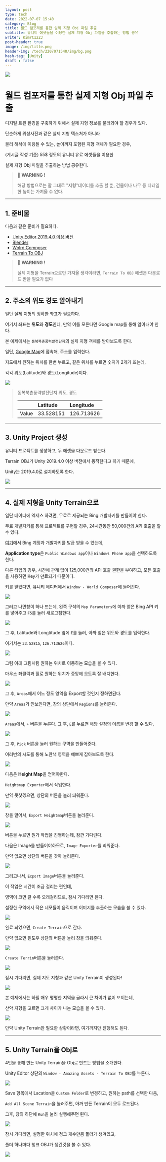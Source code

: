 ```yaml
---
layout: post
type: tech
date: 2022-07-07 15:40
category: Blog
title: 월드 컴포저를 통한 실제 지형 Obj 파일 추출
subtitle: 유니티 에셋들을 이용한 실제 지형 Obj 파일을 추출하는 방법 공유
writer: KimYC1223
post-header: true
image: /img/title.png
header-img: /tech/2207071540/img/bg.png
hash-tag: [Unity]
draft : false
---
```



![](./img/bg.png)

# 월드 컴포저를 통한 실제 지형 Obj 파일 추출

디지털 트윈 환경을 구축하기 위해서 실제 지형 정보를 불러와야 할 경우가 있다.

단순하게 위성사진과 같은 실제 지형 텍스처가 아니라

물리 해석에 이용될 수 있는, 높이까지 포함된 지형 객체가 필요한 경우,

(게시글 작성 기준) 55$ 정도의 유니티 유료 에셋들을 이용한

실제 지형 Obj 파일을 추출하는 방법 공유한다.

> 🚨 **WARNING !**
> 
> 해당 방법으로는 말 그대로 "지형"데이터를 추출 할 뿐, 건물이나 나무 등 디테일한 높이는 가져올 수 없다.

---

## 1. 준비물

다음과 같은 준비가 필요하다.

- [Unity Editor 2019.4.0 이상 버전](https://unity3d.com/kr/get-unity/download/archive)
- [Blender](https://www.blender.org/download/)
- [Wolrd Composer](https://assetstore.unity.com/packages/tools/terrain/world-composer-13238)
- [Terrain To OBJ](https://assetstore.unity.com/packages/tools/terrain/terrain-to-obj-170663)

> 🚨 **WARNING !**
> 
> 실제 지형을 Terrain으로만 가져올 생각이라면, ```Terrain To OBJ``` 에셋은 다운로드 받을 필요가 없다

---

## 2. 주소의 위도 경도 알아내기

일단 실제 지형의 정확한 좌표가 필요하다.

여기서 좌표는 **위도**와 **경도**인데, 만약 이를 모른다면 Google map를 통해 알아내야 한다.

본 예제에서는 ```동복북촌풍력발전단지```의 실제 지형 객체를 받아보도록 한다.

일단, [Google Map](https://map.naver.com/v5/)에 접속해, 주소를 입력한다.

지도에서 원하는 위치를 한번 누르고, 같은 위치를 누르면 숫자가 2개가 뜨는데,

각각 위도(Latitude)와 경도(Longitude)이다.

![](./img/img_1.png)

> 동복북촌풍력발전단지 위도, 경도
>
> |       | Latitude  | Longitude  |
> |:------|:----------|:-----------|
> | Value | 33.528151 | 126.713626 |

---

## 3. Unity Project 생성

유니티 프로젝트를 생성하고, 두 에셋을 다운로드 받는다.

Terrain OBJ가 Unity 2019.4.0 이상 버전에서 동작한다고 하기 때문에,

Unity는 2019.4.0로 설치하도록 한다.

![](./img/img_2.png)

---

## 4. 실제 지형을 Unity Terrain으로

일단 데이터에 엑세스 하려면, 무료로 제공되는 Bing 개발자키를 만들어야 한다.

무료 개발자키를 통해 프로젝트를 구현할 경우, 24시간동안 50,000건의 API 호출을 할 수 있다.

[여기](http://msdn.microsoft.com/en-us/library/ff428642.aspx)에서 Bing 계정과 개발자키를 발급 받을 수 있는데,

**Application type**은 ```Public Windows app```이나 ```Windows Phone app```을 선택하도록 한다.

다른 타입의 경우, 시간에 관계 없이 125,000건의 API 호출 권한을 부여하고, 모든 호출을 사용하면 Key가 만료되기 때문이다.

키를 얻었다면, 유니티 에디터에서 ```Window - World Composer```에 들어간다.

![](./img/img_3.png)

그러고 나면창이 하나 뜨는데, 왼쪽 구석의 ```Map Parameters```에 아까 얻은 Bing API 키를 넣어주고 ```F5```를 눌러 새로고침한다.

![](./img/img_4.png)

그 후, Latitude와 Longtitude 옆에 ```E```를 눌러, 아까 얻은 위도와 경도를 입력한다.

여기서는 ```33.52815```, ```126.713626```이다.

![](./img/img_5.png)

그럼 아래 그림처럼 원하는 위치로 이동하는 모습을 볼 수 있다.

마우스 좌클릭과 휠로 원하는 위치가 중앙에 오도록 잘 배치한다.

![](./img/img_6.png)

그 후, ```Areas```에서 어느 정도 영역을 Export할 것인지 정하면된다.

만약 ```Areas```가 안보인다면, 창의 상단에서 ```Regions```를 눌러준다.

![](./img/img_7.png)

```Areas```에서, ```+``` 버튼을 누른다. 그 후, ```E```를 누르면 해당 설정의 이름을 변경 할 수 있다.

![](./img/img_8.png)

그 후, ```Pick``` 버튼을 눌러 원하는 구역을 만들어준다.

여러번의 시도를 통해 노란색 영역을 예쁘게 잡아보도록 한다.

![](./img/img_9.png)

다음은 **Height Map**을 얻어야한다.

```Heightmap Exporter```에서 작업한다.

만약 못찾겠으면, 상단의 버튼을 눌러 띄워준다.

![](./img/img_12.png)

창을 열어서, ```Export Heightmap```버튼을 눌러준다.

![](./img/img_13.png)

버튼을 누르면 뭔가 작업을 진행하는데, 잠깐 기다린다.

다음은 Image를 만들어야하므로, ```Image Exporter```를 띄워준다.

만약 없으면 상단의 버튼을 찾아 눌러준다.

![](./img/img_14.png)

그리고나서, ```Export Image```버튼을 눌러준다.

이 작업은 시간이 조금 걸리는 편인데,

영역이 크면 클 수록 오래걸리므로, 잠시 기다리면 된다.

설정한 구역에서 작은 네모들이 움직이며 이미지를 추출하는 모습을 볼 수 있다.

![](./img/img_16.png)


완료 되었으면, ```Create Terrain```으로 간다.

만약 없으면 윈도우 상단의 버튼을 눌러 창을 띄워준다.

![](./img/img_10.png)

```Create Terrin```버튼을 눌러준다.

![](./img/img_11.png)

잠시 기다리면, 실제 지도 지형과 같은 Unity Terrain이 생성된다!

![](./img/img_17.png)

본 예제에서는 하필 매우 평평한 지역을 골라서 큰 차이가 없어 보이는데,

산악 지형을 고르면 크게 차이가 나는 모습을 볼 수 있다.

![](./img/img_18.png)

만약 Unity Terrain만 필요한 상황이라면, 여기까지만 진행해도 된다.

---

## 5. Unity Terrain을 Obj로

4번을 통해 만든 Unity Terrain을 Obj로 만드는 방법을 소개한다.

Unity Editor 상단의 ```Window - Amazing Assets - Terrain To OBJ```를 누른다.

![](./img/img_19.png)

Save 항목에서 Lacation을 ```Custom Folder```로 변경하고, 원하는 path를 선택한 다음, 

```Add All Scene Terrain```을 눌러주면, 아까 만든 Terrain이 모두 로드된다.

그후, 창의 하단에 ```Run```을 눌러 실행해주면 된다.

![](./img/img_20.png)

잠시 기다리면, 설정한 위치에 청크 개수만큼 폴더가 생겨있고,

폴더 하나마다 청크 OBJ가 생긴것을 볼 수 있다.

![](./img/img_21.png)


